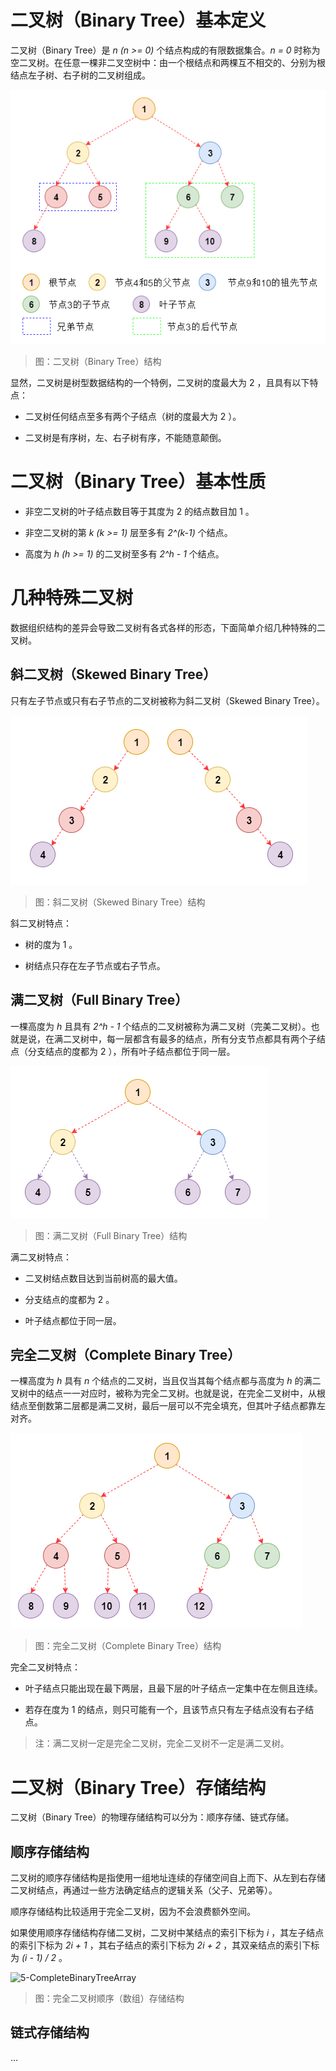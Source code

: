 # 二叉树（Binary Tree）基本定义

二叉树（Binary Tree）是 *n (n >= 0)* 个结点构成的有限数据集合。*n = 0* 时称为空二叉树。在任意一棵非二叉空树中：由一个根结点和两棵互不相交的、分别为根结点左子树、右子树的二叉树组成。

![1-BinaryTreeStructure][1-BinaryTreeStructure]

> 图：二叉树（Binary Tree）结构

显然，二叉树是树型数据结构的一个特例，二叉树的度最大为 2 ，且具有以下特点：

- 二叉树任何结点至多有两个子结点（树的度最大为 2 ）。

- 二叉树是有序树，左、右子树有序，不能随意颠倒。

# 二叉树（Binary Tree）基本性质

- 非空二叉树的叶子结点数目等于其度为 2 的结点数目加 1 。

- 非空二叉树的第 *k (k >= 1)* 层至多有 *2^(k-1)* 个结点。

- 高度为 *h (h >= 1)* 的二叉树至多有 *2^h - 1* 个结点。

# 几种特殊二叉树

数据组织结构的差异会导致二叉树有各式各样的形态，下面简单介绍几种特殊的二叉树。

## 斜二叉树（Skewed Binary Tree）

只有左子节点或只有右子节点的二叉树被称为斜二叉树（Skewed Binary Tree）。

![2-SkewedBinaryTreeStructure][2-SkewedBinaryTreeStructure]

> 图：斜二叉树（Skewed Binary Tree）结构

斜二叉树特点：

- 树的度为 1 。

- 树结点只存在左子节点或右子节点。

## 满二叉树（Full Binary Tree）

一棵高度为 *h* 且具有 *2^h - 1* 个结点的二叉树被称为满二叉树（完美二叉树）。也就是说，在满二叉树中，每一层都含有最多的结点，所有分支节点都具有两个子结点（分支结点的度都为 2 ），所有叶子结点都位于同一层。

![3-FullBinaryTreeStructure][3-FullBinaryTreeStructure]

> 图：满二叉树（Full Binary Tree）结构

满二叉树特点：

- 二叉树结点数目达到当前树高的最大值。

- 分支结点的度都为 2 。

- 叶子结点都位于同一层。

## 完全二叉树（Complete Binary Tree）

一棵高度为 *h* 具有 *n* 个结点的二叉树，当且仅当其每个结点都与高度为 *h* 的满二叉树中的结点一一对应时，被称为完全二叉树。也就是说，在完全二叉树中，从根结点至倒数第二层都是满二叉树，最后一层可以不完全填充，但其叶子结点都靠左对齐。

![4-CompleteBinaryTreeStructure][4-CompleteBinaryTreeStructure]

> 图：完全二叉树（Complete Binary Tree）结构

完全二叉树特点：

- 叶子结点只能出现在最下两层，且最下层的叶子结点一定集中在左侧且连续。

- 若存在度为 1 的结点，则只可能有一个，且该节点只有左子结点没有右子结点。

> 注：满二叉树一定是完全二叉树，完全二叉树不一定是满二叉树。

# 二叉树（Binary Tree）存储结构

二叉树（Binary Tree）的物理存储结构可以分为：顺序存储、链式存储。

## 顺序存储结构

二叉树的顺序存储结构是指使用一组地址连续的存储空间自上而下、从左到右存储二叉树结点，再通过一些方法确定结点的逻辑关系（父子、兄弟等）。

顺序存储结构比较适用于完全二叉树，因为不会浪费额外空间。

如果使用顺序存储结构存储二叉树，二叉树中某结点的索引下标为 *i* ，其左子结点的索引下标为 *2i + 1* ，其右子结点的索引下标为 *2i + 2* ，其双亲结点的索引下标为 *(i - 1) / 2* 。

![5-CompleteBinaryTreeArray][5-CompleteBinaryTreeArray]

> 图：完全二叉树顺序（数组）存储结构

## 链式存储结构

...

[1-BinaryTreeStructure]: ../../images/DataStructuresAndAlgorithms-BinaryTreeOverview-1-BinaryTreeStructure.png

[2-SkewedBinaryTreeStructure]: ../../images/DataStructuresAndAlgorithms-BinaryTreeOverview-2-SkewedBinaryTreeStructure.png

[3-FullBinaryTreeStructure]: ../../images/DataStructuresAndAlgorithms-BinaryTreeOverview-3-FullBinaryTreeStructure.png

[4-CompleteBinaryTreeStructure]: ../../images/DataStructuresAndAlgorithms-BinaryTreeOverview-4-CompleteBinaryTreeStructure.png

[5-CompleteBinaryTreeArray]: ../../images/DataStructuresAndAlgorithms-BinaryTreeOverview-5-CompleteBinaryTreeArray.png

<!-- EOF -->
